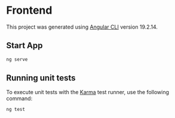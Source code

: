 # Frontend

This project was generated using [Angular CLI](https://github.com/angular/angular-cli) version 19.2.14.

## Start App

```bash
ng serve
```

## Running unit tests

To execute unit tests with the [Karma](https://karma-runner.github.io) test runner, use the following command:

```bash
ng test
```
